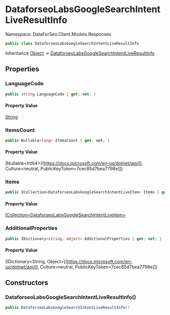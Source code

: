 # DataforseoLabsGoogleSearchIntentLiveResultInfo

Namespace: DataForSeo.Client.Models.Responses

```csharp
public class DataforseoLabsGoogleSearchIntentLiveResultInfo
```

Inheritance [Object](https://docs.microsoft.com/en-us/dotnet/api/Object) → [DataforseoLabsGoogleSearchIntentLiveResultInfo](./DataforseoLabsGoogleSearchIntentLiveResultInfo.md)

## Properties

### **LanguageCode**

```csharp
public string LanguageCode { get; set; }
```

#### Property Value

[String](https://docs.microsoft.com/en-us/dotnet/api/String)<br>

### **ItemsCount**

```csharp
public Nullable<long> ItemsCount { get; set; }
```

#### Property Value

[Nullable&lt;Int64&gt;](https://docs.microsoft.com/en-us/dotnet/api/0, Culture=neutral, PublicKeyToken=7cec85d7bea7798e]])<br>

### **Items**

```csharp
public ICollection<DataforseoLabsGoogleSearchIntentLiveItem> Items { get; set; }
```

#### Property Value

[ICollection&lt;DataforseoLabsGoogleSearchIntentLiveItem&gt;](./DataforseoLabsGoogleSearchIntentLiveItem.md)<br>

### **AdditionalProperties**

```csharp
public IDictionary<string, object> AdditionalProperties { get; set; }
```

#### Property Value

[IDictionary&lt;String, Object&gt;](https://docs.microsoft.com/en-us/dotnet/api/0, Culture=neutral, PublicKeyToken=7cec85d7bea7798e]])<br>

## Constructors

### **DataforseoLabsGoogleSearchIntentLiveResultInfo()**

```csharp
public DataforseoLabsGoogleSearchIntentLiveResultInfo()
```
